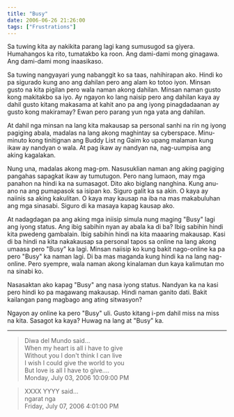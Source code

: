 ```yaml
---
title: "Busy"
date: 2006-06-26 21:26:00
tags: ["Frustrations"]
---
```


Sa tuwing kita ay nakikita parang lagi kang sumusugod sa giyera. Humahangos ka rito, tumatakbo ka roon. Ang dami-dami mong ginagawa. Ang dami-dami mong inaasikaso.

Sa tuwing nangyayari yung nabanggit ko sa taas, nahihirapan ako. Hindi ko pa sigurado kung ano ang dahilan pero ang alam ko totoo iyon. Minsan gusto na kita pigilan pero wala naman akong dahilan. Minsan naman gusto kong makitakbo sa iyo. Ay ngayon ko lang naisip pero ang dahilan kaya ay dahil gusto kitang makasama at kahit ano pa ang iyong pinagdadaanan ay gusto kong makiramay? Ewan pero parang yun nga yata ang dahilan.

At dahil nga minsan na lang kita makausap sa personal sanhi na rin ng iyong pagiging abala, madalas na lang akong maghintay sa cyberspace. Minu-minuto kong tinitignan ang Buddy List ng Gaim ko upang malaman kung ikaw ay nandyan o wala. At pag ikaw ay nandyan na, nag-uumpisa ang aking kagalakan.

Nung una, madalas akong mag-pm. Nasusuklian naman ang aking pagiging pangahas sapagkat ikaw ay tumutugon. Pero nang lumaon, may mga panahon na hindi ka na sumasagot. Dito ako biglang nanghina. Kung anu-ano na ang pumapasok sa isipan ko. Siguro galit ka sa akin. O kaya ay naiinis sa aking kakulitan. O kaya may kausap na iba na mas makabuluhan ang mga sinasabi. Siguro di ka masaya kapag kausap ako.

At nadagdagan pa ang aking mga iniisip simula nung maging "Busy" lagi ang iyong status. Ang ibig sabihin nyan ay abala ka di ba? Ibig sabihin hindi kita pwedeng gambalain. Ibig sabihin hindi na kita maaaring makausap. Kasi di ba hindi na kita nakakausap sa personal tapos sa online na lang akong umaasa pero "Busy" ka lagi. Minsan naiisip ko kung bakit nago-online ka pa pero "Busy" ka naman lagi. Di ba mas maganda kung hindi ka na lang nag-online. Pero syempre, wala naman akong kinalaman dun kaya kalimutan mo na sinabi ko.

Nasasaktan ako kapag "Busy" ang nasa iyong status. Nandyan ka na kasi pero hindi ko pa magawang makausap. Hindi naman ganito dati. Bakit kailangan pang magbago ang ating sitwasyon?

Ngayon ay online ka pero "Busy" uli. Gusto kitang i-pm dahil miss na miss na kita. Sasagot ka kaya? Huwag na lang at "Busy" ka.

---

> Diwa del Mundo said...  
> When my heart is all i have to give  
> Without you I don't think I can live  
> I wish I could give the world to you  
> But love is all I have to give....  
> Monday, July 03, 2006 10:09:00 PM 

> XXXX YYYY said...  
> ngarat nga  
> Friday, July 07, 2006 4:01:00 PM 